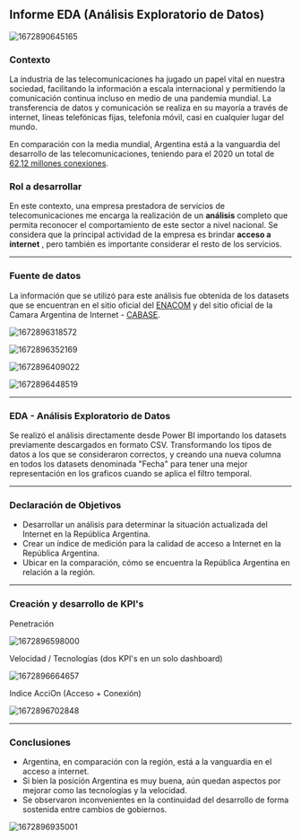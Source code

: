 ## **Informe EDA (Análisis Exploratorio de Datos)**

![1672890645165](image/InformeEDA/1672890645165.png)

### Contexto

La industria de las telecomunicaciones ha jugado un papel vital en nuestra sociedad, facilitando la información a escala internacional y permitiendo la comunicación continua incluso en medio de una pandemia mundial. La transferencia de datos y comunicación se realiza en su mayoría a través de internet, líneas telefónicas fijas, telefonía móvil, casi en cualquier lugar del mundo.

En comparación con la media mundial, Argentina está a la vanguardia del desarrollo de las telecomunicaciones, teniendo para el 2020 un total de [62,12 millones conexiones](https://www.datosmundial.com/america/argentina/telecomunicacion.php).

### Rol a desarrollar

En este contexto, una empresa prestadora de servicios de telecomunicaciones me encarga la realización de un **análisis** completo que permita reconocer el comportamiento de este sector a nivel nacional. Se considera que la principal actividad de la empresa es brindar  **acceso a internet** , pero también es importante considerar el resto de los servicios.

---

### Fuente de datos

La información que se utilizó para este análisis fue obtenida de los datasets que se encuentran en el sitio oficial del [ENACOM](https://datosabiertos.enacom.gob.ar/dashboards/20000/acceso-a-internet/) y del sitio oficial de la Camara Argentina de Internet - [CABASE](file:///D:/Descargas/CABASE-Internet-Index-II-Semestre-2019.pdf).

![1672896318572](image/InformeEDA/1672896318572.png)

![1672896352169](image/InformeEDA/1672896352169.png)

![1672896409022](image/InformeEDA/1672896409022.png)

![1672896448519](image/InformeEDA/1672896448519.png)

---

### EDA - Análisis Exploratorio de Datos

Se realizó el análisis directamente desde Power BI importando los datasets previamente descargados en formato CSV. Transformando los tipos de datos a los que se consideraron correctos, y creando una nueva columna en todos los datasets denominada "Fecha" para tener una mejor representación en los graficos cuando se aplica el filtro temporal.

---

### Declaración de Objetivos

* Desarrollar un análisis para determinar la situación actualizada del Internet en la República Argentina.
* Crear un índice de medición para la calidad de acceso a Internet en la República Argentina.
* Ubicar en la comparación, cómo se encuentra la República Argentina en relación a la región.

---

### Creación y desarrollo de KPI's

Penetración

![1672896598000](image/InformeEDA/1672896598000.png)

Velocidad / Tecnologías (dos KPI's en un solo dashboard)

![1672896664657](image/InformeEDA/1672896664657.png)

Indice AcciOn (Acceso + Conexión)

![1672896702848](image/InformeEDA/1672896702848.png)

---

### Conclusiones

* Argentina, en comparación con la región, está a la vanguardia en el acceso a internet.
* Si bien la posición Argentina es muy buena, aún quedan aspectos por mejorar como las tecnologías y la velocidad.
* Se observaron inconvenientes en la continuidad del desarrollo de forma sostenida entre cambios de gobiernos.

![1672896935001](image/InformeEDA/1672896935001.png)
